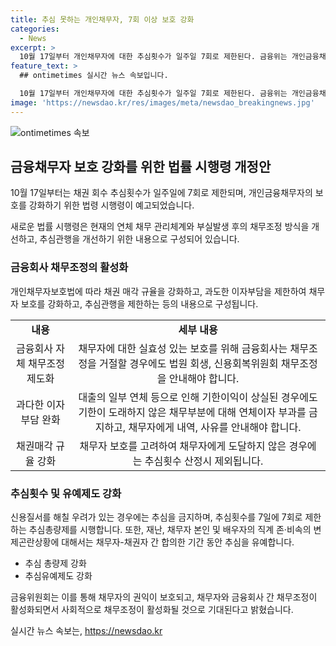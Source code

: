```yaml
---
title: 추심 못하는 개인채무자, 7회 이상 보호 강화
categories:
  - News
excerpt: >
  10월 17일부터 개인채무자에 대한 추심횟수가 일주일 7회로 제한된다. 금융위는 개인금융채권의 연체 이후 관리와 채무자 보호 규율을 강화하는 법률 시행령을 다음 달 14일까지 입법예고한다. 이에 따라 채권매각 규율을 강화하고, 추심횟수 제한, 과다한 이자부담 완화 등을 통해 채무자 보호를 강화한다. 또한, 채무자와 금융회사 간의 채무조정을 통해 사회적 비용을 최소화하고, 금융회사의 채무조정 업무를 신용회복위원회나 채권추심회사에 위탁할 수 있도록 했다.
feature_text: >
  ## ontimetimes 실시간 뉴스 속보입니다.

  10월 17일부터 개인채무자에 대한 추심횟수가 일주일 7회로 제한된다. 금융위는 개인금융채권의 연체 이후 관리와 채무자 보호 규율을 강화하는 법률 시행령을 다음 달 14일까지 입법예고한다. 이에 따라 채권매각 규율을 강화하고, 추심횟수 제한, 과다한 이자부담 완화 등을 통해 채무자 보호를 강화한다. 또한, 채무자와 금융회사 간의 채무조정을 통해 사회적 비용을 최소화하고, 금융회사의 채무조정 업무를 신용회복위원회나 채권추심회사에 위탁할 수 있도록 했다.
image: 'https://newsdao.kr/res/images/meta/newsdao_breakingnews.jpg'
---
```


<p><img src="https://newsdao.kr/res/images/meta/newsdao_breakingnews.jpg" alt="ontimetimes 속보" /></p>

<h2 data-ke-size="size26">금융채무자 보호 강화를 위한 법률 시행령 개정안</h2>

<p data-ke-size="size16">10월 17일부터는 채권 회수 추심횟수가 일주일에 7회로 제한되며, 개인금융채무자의 보호를 강화하기 위한 법령 시행령이 예고되었습니다.</p>

<p data-ke-size="size16">새로운 법률 시행령은 현재의 연체 채무 관리체계와 부실발생 후의 채무조정 방식을 개선하고, 추심관행을 개선하기 위한 내용으로 구성되어 있습니다.</p>

<h3 data-ke-size="size24">금융회사 채무조정의 활성화</h3>

<p data-ke-size="size16">개인채무자보호법에 따라 채권 매각 규율을 강화하고, 과도한 이자부담을 제한하여 채무자 보호를 강화하고, 추심관행을 제한하는 등의 내용으로 구성됩니다.</p>

<table>
    <tr>
        <td style="text-align: center; height: 17px;"><b>내용</b></td>
        <td style="text-align: center; height: 17px;"><b>세부 내용</b></td>
    </tr>
    <tr>
        <td style="text-align: center; height: 17px;">금융회사 자체 채무조정 제도화</td>
        <td style="text-align: center; height: 17px;">채무자에 대한 실효성 있는 보호를 위해 금융회사는 채무조정을 거절할 경우에도 법원 회생, 신용회복위원회 채무조정을 안내해야 합니다.</td>
    </tr>
    <tr>
        <td style="text-align: center; height: 17px;">과다한 이자부담 완화</td>
        <td style="text-align: center; height: 17px;">대출의 일부 연체 등으로 인해 기한이익이 상실된 경우에도 기한이 도래하지 않은 채무부분에 대해 연체이자 부과를 금지하고, 채무자에게 내역, 사유를 안내해야 합니다.</td>
    </tr>
    <tr>
        <td style="text-align: center; height: 17px;">채권매각 규율 강화</td>
        <td style="text-align: center; height: 17px;">채무자 보호를 고려하여 채무자에게 도달하지 않은 경우에는 추심횟수 산정시 제외됩니다.</td>
    </tr>
</table>

<h3 data-ke-size="size24">추심횟수 및 유예제도 강화</h3>

<p data-ke-size="size16">신용질서를 해칠 우려가 있는 경우에는 추심을 금지하며, 추심횟수를 7일에 7회로 제한하는 추심총량제를 시행합니다. 또한, 재난, 채무자 본인 및 배우자의 직계 존·비속의 변제곤란상황에 대해서는 채무자-채권자 간 합의한 기간 동안 추심을 유예합니다.</p>

<ul>
    <li>추심 총량제 강화</li>
    <li>추심유예제도 강화</li>
</ul>

<p data-ke-size="size16">금융위원회는 이를 통해 채무자의 권익이 보호되고, 채무자와 금융회사 간 채무조정이 활성화되면서 사회적으로 채무조정이 활성화될 것으로 기대된다고 밝혔습니다.</p>
실시간 뉴스 속보는, <a href="https://newsdao.kr" rel="dofollow">https://newsdao.kr</a>


